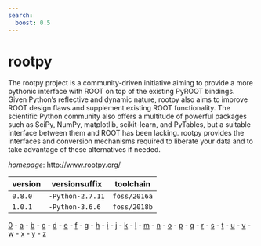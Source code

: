 ```yaml
---
search:
  boost: 0.5
---
```

# rootpy

The rootpy project is a community-driven initiative aiming to provide a more pythonic interface with  ROOT on top of the existing PyROOT bindings. Given Python’s reflective and dynamic nature, rootpy also aims to  improve ROOT design flaws and supplement existing ROOT functionality. The scientific Python community also offers a  multitude of powerful packages such as SciPy, NumPy, matplotlib, scikit-learn, and PyTables, but a suitable interface  between them and ROOT has been lacking. rootpy provides the interfaces and conversion mechanisms required to liberate  your data and to take advantage of these alternatives if needed.

*homepage*: <http://www.rootpy.org/>

version | versionsuffix | toolchain
--------|---------------|----------
``0.8.0`` | ``-Python-2.7.11`` | ``foss/2016a``
``1.0.1`` | ``-Python-3.6.6`` | ``foss/2018b``

[0](../0/index.md) - [a](../a/index.md) - [b](../b/index.md) - [c](../c/index.md) - [d](../d/index.md) - [e](../e/index.md) - [f](../f/index.md) - [g](../g/index.md) - [h](../h/index.md) - [i](../i/index.md) - [j](../j/index.md) - [k](../k/index.md) - [l](../l/index.md) - [m](../m/index.md) - [n](../n/index.md) - [o](../o/index.md) - [p](../p/index.md) - [q](../q/index.md) - [r](../r/index.md) - [s](../s/index.md) - [t](../t/index.md) - [u](../u/index.md) - [v](../v/index.md) - [w](../w/index.md) - [x](../x/index.md) - [y](../y/index.md) - [z](../z/index.md)

